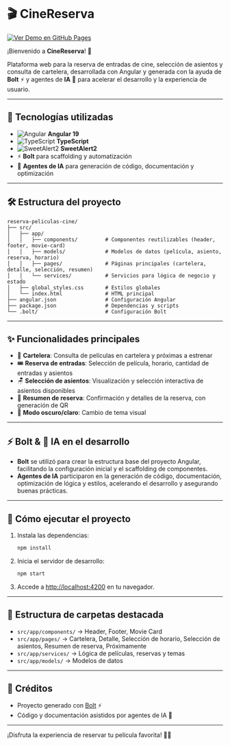 # 🎬 CineReserva

[![Ver Demo en GitHub Pages](https://img.shields.io/badge/Demo-GitHub%20Pages-24292F?logo=github&logoColor=white&style=for-the-badge)](https://franklinrony.github.io/reserva-peliculas-cine/gh-pages/)

¡Bienvenido a **CineReserva**! 🍿

Plataforma web para la reserva de entradas de cine, selección de asientos y consulta de cartelera, desarrollada con Angular y generada con la ayuda de **Bolt** ⚡ y agentes de **IA** 🤖 para acelerar el desarrollo y la experiencia de usuario.

---

## 🚀 Tecnologías utilizadas

- ![Angular](https://img.shields.io/badge/Angular-DD0031?logo=angular&logoColor=white) **Angular 19**
- ![TypeScript](https://img.shields.io/badge/TypeScript-3178C6?logo=typescript&logoColor=white) **TypeScript**
- ![SweetAlert2](https://img.shields.io/badge/SweetAlert2-FF6F61?logo=sweetalert2&logoColor=white) **SweetAlert2**
- ⚡ **Bolt** para scaffolding y automatización
- 🤖 **Agentes de IA** para generación de código, documentación y optimización

---

## 🛠️ Estructura del proyecto

```
reserva-peliculas-cine/
├── src/
│   ├── app/
│   │   ├── components/         # Componentes reutilizables (header, footer, movie-card)
│   │   ├── models/             # Modelos de datos (película, asiento, reserva, horario)
│   │   ├── pages/              # Páginas principales (cartelera, detalle, selección, resumen)
│   │   └── services/           # Servicios para lógica de negocio y estado
│   ├── global_styles.css       # Estilos globales
│   └── index.html              # HTML principal
├── angular.json                # Configuración Angular
├── package.json                # Dependencias y scripts
└── .bolt/                      # Configuración Bolt
```

---

## ✨ Funcionalidades principales

- 📅 **Cartelera**: Consulta de películas en cartelera y próximas a estrenar
- 🎟️ **Reserva de entradas**: Selección de película, horario, cantidad de entradas y asientos
- 🪑 **Selección de asientos**: Visualización y selección interactiva de asientos disponibles
- 🧾 **Resumen de reserva**: Confirmación y detalles de la reserva, con generación de QR
- 🌙 **Modo oscuro/claro**: Cambio de tema visual

---

## ⚡ Bolt & 🤖 IA en el desarrollo

- **Bolt** se utilizó para crear la estructura base del proyecto Angular, facilitando la configuración inicial y el scaffolding de componentes.
- **Agentes de IA** participaron en la generación de código, documentación, optimización de lógica y estilos, acelerando el desarrollo y asegurando buenas prácticas.

---

## 🏁 Cómo ejecutar el proyecto

1. Instala las dependencias:
   ```bash
   npm install
   ```
2. Inicia el servidor de desarrollo:
   ```bash
   npm start
   ```
3. Accede a [http://localhost:4200](http://localhost:4200) en tu navegador.

---

## 📂 Estructura de carpetas destacada

- `src/app/components/` → Header, Footer, Movie Card
- `src/app/pages/` → Cartelera, Detalle, Selección de horario, Selección de asientos, Resumen de reserva, Próximamente
- `src/app/services/` → Lógica de películas, reservas y temas
- `src/app/models/` → Modelos de datos

---

## 📢 Créditos

- Proyecto generado con [Bolt](https://github.com/boltvortex/bolt) ⚡
- Código y documentación asistidos por agentes de IA 🤖

---

¡Disfruta la experiencia de reservar tu película favorita! 🎥🍿 